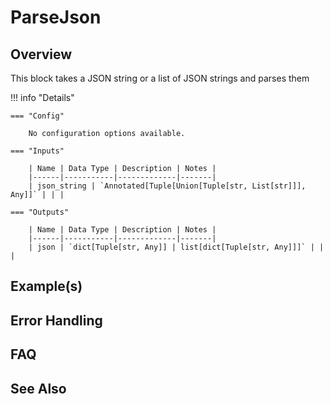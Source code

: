 # ParseJson

## Overview

This block takes a JSON string or a list of JSON strings and parses them

!!! info "Details"

    === "Config"

        No configuration options available.

    === "Inputs"

        | Name | Data Type | Description | Notes |
        |------|-----------|-------------|-------|
        | json_string | `Annotated[Tuple[Union[Tuple[str, List[str]]], Any]]` | | |

    === "Outputs"

        | Name | Data Type | Description | Notes |
        |------|-----------|-------------|-------|
        | json | `dict[Tuple[str, Any]] | list[dict[Tuple[str, Any]]]` | | |

## Example(s)

## Error Handling

## FAQ

## See Also
